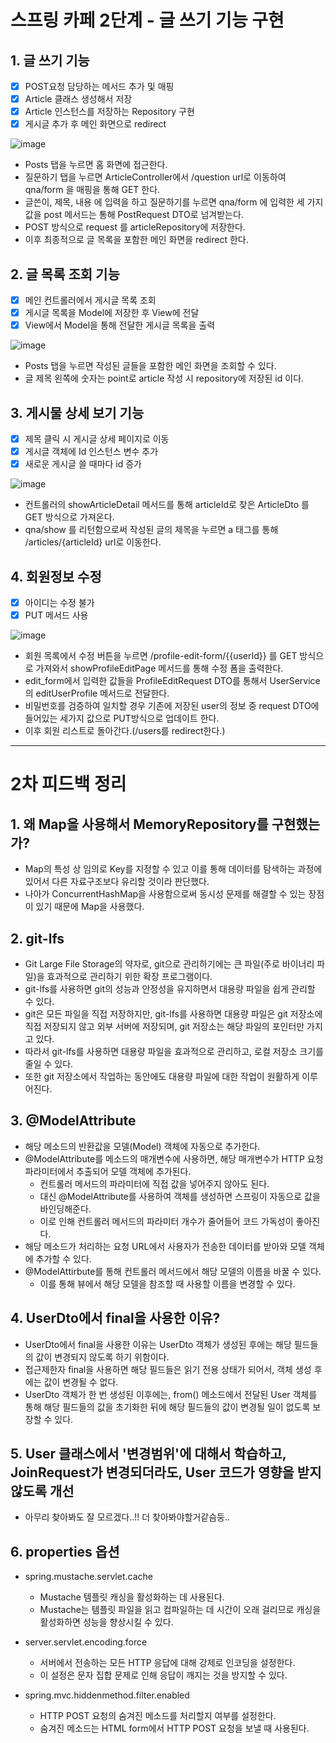 스프링 카페 2단계 - 글 쓰기 기능 구현
=

## 1. 글 쓰기 기능
- [x] POST요청 담당하는 메서드 추가 및 매핑
- [x] Article 클래스 생성해서 저장
- [x] Article 인스턴스를 저장하는 Repository 구현
- [x] 게시글 추가 후 메인 화면으로 redirect

![image](https://user-images.githubusercontent.com/118447769/231078485-a74fe1c7-fe8b-4705-9213-fb891efaa250.png)  

- Posts 탭을 누르면 홈 화면에 접근한다.
- 질문하기 탭을 누르면 ArticleController에서 /question url로 이동하여 qna/form 을 매핑을 통해 GET 한다.
- 글쓴이, 제목, 내용 에 입력을 하고 질문하기를 누르면 qna/form 에 입력한 세 가지 값을 post 메서드는 통해 PostRequest DTO로 넘겨받는다.
- POST 방식으로 request 를 articleRepository에 저장한다.
- 이후 최종적으로 글 목록을 포함한 메인 화면을 redirect 한다.


## 2. 글 목록 조회 기능
- [x] 메인 컨트롤러에서 게시글 목록 조회
- [x] 게시글 목록을 Model에 저장한 후 View에 전달
- [x] View에서 Model을 통해 전달한 게시글 목록을 출력

![image](https://user-images.githubusercontent.com/118447769/231075792-ae071666-71eb-4bf7-9ac4-e10522fbb16a.png)  

- Posts 탭을 누르면 작성된 글들을 포함한 메인 화면을 조회할 수 있다.
- 글 제목 왼쪽에 숫자는 point로 article 작성 시 repository에 저장된 id 이다.


## 3. 게시물 상세 보기 기능
- [x] 제목 클릭 시 게시글 상세 페이지로 이동
- [x] 게시글 객체에 Id 인스턴스 변수 추가
- [x] 새로운 게시글 쓸 때마다 id 증가

![image](https://user-images.githubusercontent.com/118447769/231076883-2e16de16-535c-403b-b01b-5ccb8fecd798.png)  

- 컨트롤러의 showArticleDetail 메서드를 통해 articleId로 찾은 ArticleDto 를 GET 방식으로 가져온다.
- qna/show 를 리턴함으로써 작성된 글의 제목을 누르면 a 태그를 통해 /articles/{articleId} url로 이동한다.


## 4. 회원정보 수정
- [x] 아이디는 수정 불가
- [x] PUT 메서드 사용

![image](https://user-images.githubusercontent.com/118447769/231079937-04cf562a-e34c-4c5f-ba9a-edf160191f61.png)  

- 회원 목록에서 수정 버튼을 누르면 /profile-edit-form/{{userId}} 를 GET 방식으로 가져와서 showProfileEditPage 메서드를 통해 수정 폼을 출력한다.
- edit_form에서 입력한 값들을 ProfileEditRequest DTO를 통해서 UserService의 editUserProfile 메서드로 전달한다.
- 비밀번호를 검증하여 일치할 경우 기존에 저장된 user의 정보 중 request DTO에 들어있는 세가지 값으로 PUT방식으로 업데이트 한다.
- 이후 회원 리스트로 돌아간다.(/users를 redirect한다.)

---

# 2차 피드백 정리

## 1. 왜 Map을 사용해서 MemoryRepository를 구현했는가?
- Map의 특성 상 임의로 Key를 지정할 수 있고 이를 통해 데이터를 탐색하는 과정에 있어서 다른 자료구조보다 유리할 것이라 판단했다.
- 나아가 ConcurrentHashMap을 사용함으로써 동시성 문제를 해결할 수 있는 장점이 있기 때문에 Map을 사용했다.

## 2. git-lfs
- Git Large File Storage의 약자로, git으로 관리하기에는 큰 파일(주로 바이너리 파일)을 효과적으로 관리하기 위한 확장 프로그램이다.
- git-lfs를 사용하면 git의 성능과 안정성을 유지하면서 대용량 파일을 쉽게 관리할 수 있다.
- git은 모든 파일을 직접 저장하지만, git-lfs를 사용하면 대용량 파일은 git 저장소에 직접 저장되지 않고 외부 서버에 저장되며, git 저장소는 해당 파일의 포인터만 가지고 있다.
- 따라서 git-lfs를 사용하면 대용량 파일을 효과적으로 관리하고, 로컬 저장소 크기를 줄일 수 있다.
- 또한 git 저장소에서 작업하는 동안에도 대용량 파일에 대한 작업이 원활하게 이루어진다.

## 3. @ModelAttribute
- 해당 메소드의 반환값을 모델(Model) 객체에 자동으로 추가한다.
- @ModelAttribute를 메소드의 매개변수에 사용하면, 해당 매개변수가 HTTP 요청 파라미터에서 추출되어 모델 객체에 추가된다.
  - 컨트롤러 메서드의 파라미터에 직접 값을 넣어주지 않아도 된다.
  - 대신 @ModelAttribute를 사용하여 객체를 생성하면 스프링이 자동으로 값을 바인딩해준다.
  - 이로 인해 컨트롤러 메서드의 파라미터 개수가 줄어들어 코드 가독성이 좋아진다.
- 해당 메소드가 처리하는 요청 URL에서 사용자가 전송한 데이터를 받아와 모델 객체에 추가할 수 있다.
- @ModelAttirbute를 통해 컨트롤러 메서드에서 해당 모델의 이름을 바꿀 수 있다.
  - 이를 통해 뷰에서 해당 모델을 참조할 때 사용할 이름을 변경할 수 있다.

## 4. UserDto에서 final을 사용한 이유?
- UserDto에서 final을 사용한 이유는 UserDto 객체가 생성된 후에는 해당 필드들의 값이 변경되지 않도록 하기 위함이다.
- 접근제한자 final을 사용하면 해당 필드들은 읽기 전용 상태가 되어서, 객체 생성 후에는 값이 변경될 수 없다.
- UserDto 객체가 한 번 생성된 이후에는, from() 메소드에서 전달된 User 객체를 통해 해당 필드들의 값을 초기화한 뒤에 해당 필드들의 값이 변경될 일이 없도록 보장할 수 있다.

## 5. User 클래스에서 '변경범위'에 대해서 학습하고, JoinRequest가 변경되더라도, User 코드가 영향을 받지 않도록 개선
- 아무리 찾아봐도 잘 모르겠다..!! 더 찾아봐야할거같슴둥..

## 6. properties 옵션
- spring.mustache.servlet.cache
  - Mustache 템플릿 캐싱을 활성화하는 데 사용된다.
  - Mustache는 템플릿 파일을 읽고 컴파일하는 데 시간이 오래 걸리므로 캐싱을 활성화하면 성능을 향상시킬 수 있다.

- server.servlet.encoding.force
  - 서버에서 전송하는 모든 HTTP 응답에 대해 강제로 인코딩을 설정한다.
  - 이 설정은 문자 집합 문제로 인해 응답이 깨지는 것을 방지할 수 있다.

- spring.mvc.hiddenmethod.filter.enabled
  - HTTP POST 요청의 숨겨진 메소드를 처리할지 여부를 설정한다.
  - 숨겨진 메소드는 HTML form에서 HTTP POST 요청을 보낼 때 사용된다.